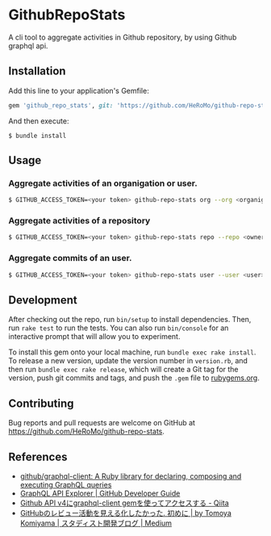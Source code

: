 # GithubRepoStats

A cli tool to aggregate activities in Github repository, by using Github graphql api.

## Installation

Add this line to your application's Gemfile:

```ruby
gem 'github_repo_stats', git: 'https://github.com/HeRoMo/github-repo-stats'
```

And then execute:

    $ bundle install

## Usage

### Aggregate activities of an organigation or user.
```bash
$ GITHUB_ACCESS_TOKEN=<your token> github-repo-stats org --org <organigation|user> --start-month YYYY-MM
```

### Aggregate activities of a repository
```bash
$ GITHUB_ACCESS_TOKEN=<your token> github-repo-stats repo --repo <owner/repo> --start-month YYYY-MM
```

### Aggregate commits of an user.
```bash
$ GITHUB_ACCESS_TOKEN=<your token> github-repo-stats user --user <user> --start-month YYYY-MM
```

## Development

After checking out the repo, run `bin/setup` to install dependencies. Then, run `rake test` to run the tests. You can also run `bin/console` for an interactive prompt that will allow you to experiment.

To install this gem onto your local machine, run `bundle exec rake install`. To release a new version, update the version number in `version.rb`, and then run `bundle exec rake release`, which will create a Git tag for the version, push git commits and tags, and push the `.gem` file to [rubygems.org](https://rubygems.org).

## Contributing

Bug reports and pull requests are welcome on GitHub at https://github.com/HeRoMo/github-repo-stats.

## References

- [github/graphql\-client: A Ruby library for declaring, composing and executing GraphQL queries](https://github.com/github/graphql-client)
- [GraphQL API Explorer \| GitHub Developer Guide](https://developer.github.com/v4/explorer/)
- [Github API v4にgraphql\-client gemを使ってアクセスする \- Qiita](https://qiita.com/skuroki@github/items/eecc454edb2ac984be25)
- [GitHubのレビュー活動を見える化したかった\. 初めに \| by Tomoya Komiyama \| スタディスト開発ブログ \| Medium](https://medium.com/studist-dev/github-pr-analysis-d7cc51e76973)
